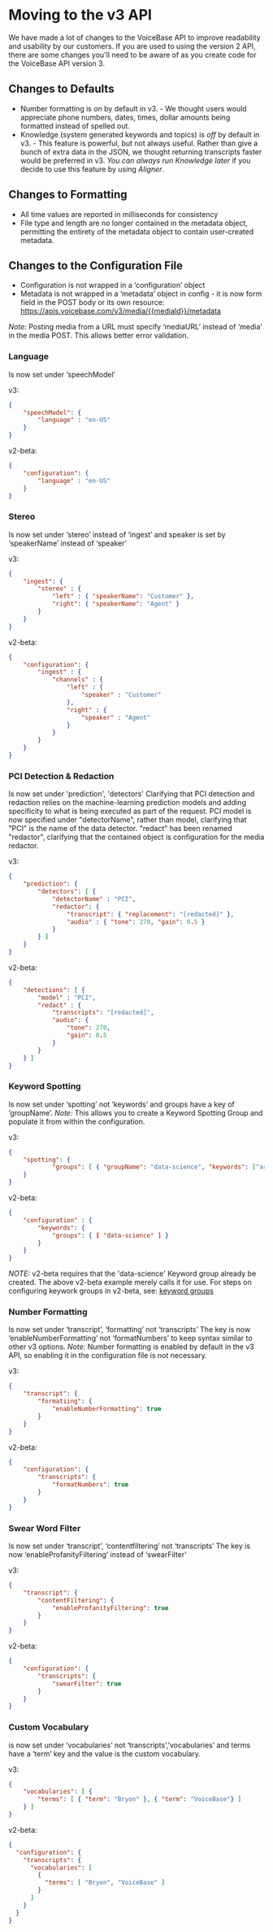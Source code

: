 # Moving to the v3 API

We have made a lot of changes to the VoiceBase API to improve readability and usability by our customers. If you are used to using the version 2 API, there are some changes you'll need to be aware of as you create code for the VoiceBase API version 3.


## Changes to Defaults

* Number formatting is *on* by default in v3.  - We thought users would appreciate phone numbers, dates, times, dollar amounts being formatted instead of spelled out.
* Knowledge (system generated keywords and topics) is *off* by default in v3.  - This feature is powerful, but not always useful. Rather than give a bunch of extra data in the JSON, we thought returning transcripts faster would be preferred in v3. *You can always run Knowledge later* if you decide to use this feature by using *Aligner*.

## Changes to Formatting
* All time values are reported in milliseconds for consistency
* File type and length are no longer contained in the metadata object, permitting the entirety of the metadata object to contain user-created metadata.

## Changes to the Configuration File
* Configuration is not wrapped in a ‘configuration’ object
* Metadata is not wrapped in a ‘metadata’ object in config - it is now form field in the POST body or its own resource: https://apis.voicebase.com/v3/media/{{mediaId}}/metadata

*Note:* Posting media from a URL must specify ‘mediaURL’ instead of ‘media’ in the media POST. This allows better error validation.


### Language
Is now set under ‘speechModel’

v3:

```json
{
    "speechModel": {
        "language" : "en-US"
    }
}
```

v2-beta:

```json
{
    "configuration": {
        "language" : "en-US"
    }
}
```

### Stereo
Is now set under ‘stereo’ instead of ‘ingest’ and speaker is set by ‘speakerName’ instead of ‘speaker’

v3:

```json
{
    "ingest": {
        "stereo" : {
            "left" : { "speakerName": "Customer" },
            "right": { "speakerName": "Agent" }
        }
    }
}
```

v2-beta:

```json
{
    "configuration": {
        "ingest" : {
            "channels" : {
                "left" : {
                    "speaker" : "Customer"
                },
                "right" : {
                    "speaker" : "Agent"
                }
            }
        }
    }
}
```

### PCI Detection & Redaction
Is now set under 'prediction', 'detectors'
Clarifying that PCI detection and redaction relies on the machine-learning prediction models and adding specificity to what is being executed as part of the request.
PCI model is now specified under "detectorName", rather than model, clarifying that "PCI" is the name of the data detector.
"redact" has been renamed "redactor", clarifying that the contained object is configuration for the media redactor.

v3:

```json
{
    "prediction": {
        "detectors": [ {
            "detectorName" : "PCI",
            "redactor": {
                "transcript": { "replacement": "[redacted]" },
                "audio" : { "tone": 270, "gain": 0.5 }
            }
        } ]
    }
}
```

v2-beta:

```json
{
    "detections": [ {
        "model" : "PCI",
        "redact" : {
            "transcripts": "[redacted]",
            "audio": {
                "tone": 270,
                "gain": 0.5
            }
        }
    } ]
}
```

### Keyword Spotting
Is now set under ‘spotting’ not ‘keywords’ and groups have a key of ‘groupName’.
*Note:* This allows you to create a Keyword Spotting Group and populate it from within the configuration.

v3:

```json
{
    "spotting": {
            "groups": [ { "groupName": "data-science", "keywords": ["array", "of", "keywords"] } ]
    }
}
```

v2-beta:

```json
{
    "configuration" : {
        "keywords": {
            "groups": { [ "data-science" ] }
        }
    }
}
```

*NOTE:* v2-beta requires that the 'data-science' Keyword group already be created. The above v2-beta example merely calls it for use. For steps on configuring keywork groups in v2-beta, see: [keyword groups](http://voicebase-dev.readthedocs.io/en/v2-beta/how-to-guides/keyword-spotting.html)

### Number Formatting
Is now set under ‘transcript’, ‘formatting’ not ‘transcripts’
The key is now ‘enableNumberFormatting’ not ‘formatNumbers’ to keep syntax similar to other v3 options.
*Note:* Number formatting is enabled by default in the v3 API, so enabling it in the configuration file is not necessary.

v3:

```json
{
    "transcript": {
        "formatiing": {
            "enableNumberFormatting": true
        }
    }
}
```

v2-beta:

```json
{
    "configuration": {
        "transcripts": {
            "formatNumbers": true
        }
    }
}
```



### Swear Word Filter
Is now set under ‘transcript’, ‘contentfiltering’ not ‘transcripts’
The key is now ‘enableProfanityFiltering’ instead of ‘swearFilter’

v3:

```json
{
    "transcript": {
        "contentFiltering": {
            "enableProfanityFiltering": true
        }
    }
}
```

v2-beta:

```json
{
    "configuration": {
        "transcripts": {
            "swearFilter": true
        }
    }
}
```


### Custom Vocabulary
is now set under ‘vocabularies’ not ‘transcripts’,’vocabularies’ and terms have a ‘term’ key and the value is the custom vocabulary.

v3:

```json
{
    "vocabularies": [ {
        "terms": [ { "term": "Bryon" }, { "term": "VoiceBase"} ]
    } ]
}
```

v2-beta:


```json
{
  "configuration": {
    "transcripts": {
      "vocabularies": [
        {
          "terms": [ "Bryon", "VoiceBase" ]
        }
      ]
    }
  }
}
```

